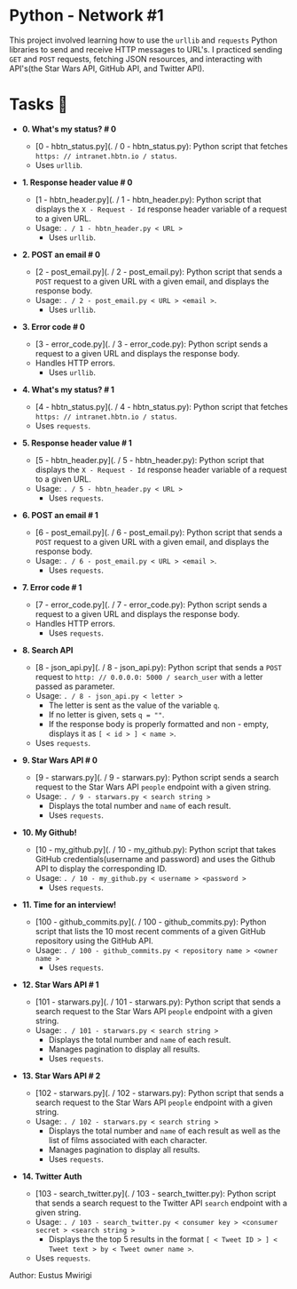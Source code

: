 # Python - Network #1

This project involved learning how to use the `urllib` and `requests` Python
libraries to send and receive HTTP messages to URL's. I practiced sending `GET`
and `POST` requests, fetching JSON resources, and interacting with API's(the
Star Wars API, GitHub API, and Twitter API).

# Tasks :page_with_curl:

* **0. What's my status?  # 0**
  * [0 - hbtn_status.py](. / 0 - hbtn_status.py): Python script that fetches
  `https: // intranet.hbtn.io / status`.
  * Uses `urllib`.

* **1. Response header value  # 0**
  * [1 - hbtn_header.py](. / 1 - hbtn_header.py): Python script that displays the
  `X - Request - Id` response header variable of a request to a given URL.
  * Usage: `. / 1 - hbtn_header.py < URL >`
	* Uses `urllib`.

* **2. POST an email  # 0**
  * [2 - post_email.py](. / 2 - post_email.py): Python script that sends a `POST`
  request to a given URL with a given email, and displays the response body.
  * Usage: `. / 2 - post_email.py < URL > <email >`.
	* Uses `urllib`.

* **3. Error code  # 0**
  * [3 - error_code.py](. / 3 - error_code.py): Python script sends a request to
  a given URL and displays the response body.
  * Handles HTTP errors.
	* Uses `urllib`.

* **4. What's my status?  # 1**
  * [4 - hbtn_status.py](. / 4 - hbtn_status.py): Python script that fetches
  `https: // intranet.hbtn.io / status`.
  * Uses `requests`.

* **5. Response header value  # 1**
  * [5 - hbtn_header.py](. / 5 - hbtn_header.py): Python script that displays the
  `X - Request - Id` response header variable of a request to a given URL.
  * Usage: `. / 5 - hbtn_header.py < URL >`
	* Uses `requests`.

* **6. POST an email  # 1**
  * [6 - post_email.py](. / 6 - post_email.py): Python script that sends a `POST`
  request to a given URL with a given email, and displays the response body.
  * Usage: `. / 6 - post_email.py < URL > <email >`.
	* Uses `requests`.

* **7. Error code  # 1**
  * [7 - error_code.py](. / 7 - error_code.py): Python script sends a request to
  a given URL and displays the response body.
  * Handles HTTP errors.
	* Uses `requests`.

* **8. Search API**
  * [8 - json_api.py](. / 8 - json_api.py): Python script that sends a `POST` request
  to `http: // 0.0.0.0: 5000 / search_user` with a letter passed as parameter.
  * Usage: `. / 8 - json_api.py < letter >`
	* The letter is sent as the value of the variable `q`.
	* If no letter is given, sets `q = ""`.
	* If the response body is properly formatted and non - empty, displays it as
  `[ < id > ] < name >`.
  * Uses `requests`.

* **9. Star Wars API  # 0**
  * [9 - starwars.py](. / 9 - starwars.py): Python script sends a search request to
  the Star Wars API `people` endpoint with a given string.
  * Usage: `. / 9 - starwars.py < search string >`
	* Displays the total number and `name` of each result.
	* Uses `requests`.

* **10. My Github!**
  * [10 - my_github.py](. / 10 - my_github.py): Python script that takes GitHub
  credentials(username and password) and uses the Github API to display the
  corresponding ID.
  * Usage: `. / 10 - my_github.py < username > <password >`
	* Uses `requests`.

* **11. Time for an interview!**
  * [100 - github_commits.py](. / 100 - github_commits.py): Python script that lists
  the 10 most recent comments of a given GitHub repository using the GitHub API.
  * Usage: `. / 100 - github_commits.py < repository name > <owner name >`
	* Uses `requests`.

* **12. Star Wars API  # 1**
  * [101 - starwars.py](. / 101 - starwars.py): Python script that sends a search
  request to the Star Wars API `people` endpoint with a given string.
  * Usage: `. / 101 - starwars.py < search string >`
	* Displays the total number and `name` of each result.
	* Manages pagination to display all results.
	* Uses `requests`.

* **13. Star Wars API  # 2**
  * [102 - starwars.py](. / 102 - starwars.py): Python script that sends a search
  request to the Star Wars API `people` endpoint with a given string.
  * Usage: `. / 102 - starwars.py < search string >`
	* Displays the total number and `name` of each result as well as the list of
  films associated with each character.
	* Manages pagination to display all results.
	* Uses `requests`.

* **14. Twitter Auth**
  * [103 - search_twitter.py](. / 103 - search_twitter.py): Python script that sends
  a search request to the Twitter API `search` endpoint with a given string.
  * Usage: `. / 103 - search_twitter.py < consumer key > <consumer secret > <search string >`
	* Displays the the top 5 results in the format
  `[ < Tweet ID > ] < Tweet text > by < Tweet owner name >`.
  * Uses `requests`.


 Author: Eustus Mwirigi